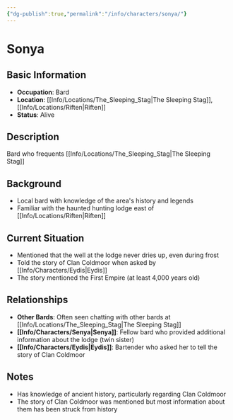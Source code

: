 ```yaml
---
{"dg-publish":true,"permalink":"/info/characters/sonya/"}
---
```


# Sonya

## Basic Information
- **Occupation**: Bard
- **Location**: [[Info/Locations/The_Sleeping_Stag\|The Sleeping Stag]], [[Info/Locations/Riften\|Riften]]
- **Status**: Alive

## Description
Bard who frequents [[Info/Locations/The_Sleeping_Stag\|The Sleeping Stag]]

## Background
- Local bard with knowledge of the area's history and legends
- Familiar with the haunted hunting lodge east of [[Info/Locations/Riften\|Riften]]

## Current Situation
- Mentioned that the well at the lodge never dries up, even during frost
- Told the story of Clan Coldmoor when asked by [[Info/Characters/Eydis\|Eydis]]
- The story mentioned the First Empire (at least 4,000 years old)

## Relationships
- **Other Bards**: Often seen chatting with other bards at [[Info/Locations/The_Sleeping_Stag\|The Sleeping Stag]]
- **[[Info/Characters/Senya\|Senya]]**: Fellow bard who provided additional information about the lodge (twin sister)
- **[[Info/Characters/Eydis\|Eydis]]**: Bartender who asked her to tell the story of Clan Coldmoor

## Notes
- Has knowledge of ancient history, particularly regarding Clan Coldmoor
- The story of Clan Coldmoor was mentioned but most information about them has been struck from history 
